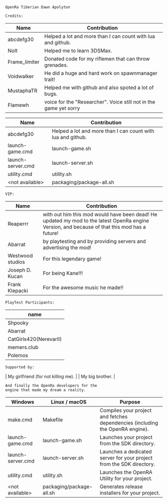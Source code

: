 	OpenRa Tiberian Dawn Apolyton

	Credits:

 | Name          | Contribution
 | ------------- | ------------------------------------------------------------------- | 
 | abcdefg30 |  Helped a lot and more than I can count with lua and github.
 | Nolt |  Helped me to learn 3DSMax.
 | Frame_limiter |  Donated code for my riflemen that can throw grenades.
 | Voidwalker |  He did a huge and hard work on spawnmanager trait!
 | MustaphaTR |  Helped me with github and also spoted a lot of bugs.
 | Flamewh |  voice for the "Researcher". Voice still not in the game yet sorry

 |  Name                |  Contribution             
 |  ---------------------  |  ------------------------  |  
 |  abcdefg30              |  Helped a lot and more than I can count with lua and github.
 |  launch-game.cmd        |  launch-game.sh            |  Launches your project from the SDK directory.
 |  launch-server.cmd      |  launch-server.sh          |  Launches a dedicated server for your project from the SDK directory.
 |  utility.cmd            |  utility.sh          |  Launches the OpenRA Utility for your project.
 |  &lt;not available&gt;  |  packaging/package-all.sh  |  Generates release installers for your project.

	VIP:

 | Name              | Contribution
 | ----------------- | ------------------------------------------------------------------- | 
 | Reaperrr          |  with out him this mod would have been dead! He updated my mod to the latest OpenRa engine Version, and because of that this mod has a future!
 | Abarrat           |  by playtesting and by providing servers and advertising the mod!
 | Westwood studios  |  For this legendary game!
 | Joseph D. Kucan   |  For being Kane!!!
 | Frank Klepacki    |  For the awesome music he made!!


	PlayTest Participants:

 | name
 | ---------------------- | 
 | Shpooky                | 
 | Abarrat                | 
 | CatGirls420(NerevarII) | 
 | memers.club            | 
 | Polemos                | 

	Supported by:

 | My girlfriend (for not killing me). | 
 | My big brother.                     | 

	And finally the OpenRa developers for the
	engine that made my dream a reality.

 |  Windows                |  Linux / macOS             |  Purpose
 |  ---------------------  |  ------------------------  |  -------------  | 
 |  make.cmd               |  Makefile                  |  Compiles your project and fetches dependencies (including the OpenRA engine).
 |  launch-game.cmd        |  launch-game.sh            |  Launches your project from the SDK directory.
 |  launch-server.cmd      |  launch-server.sh          |  Launches a dedicated server for your project from the SDK directory.
 |  utility.cmd            |  utility.sh          |  Launches the OpenRA Utility for your project.
 |  &lt;not available&gt;  |  packaging/package-all.sh  |  Generates release installers for your project.